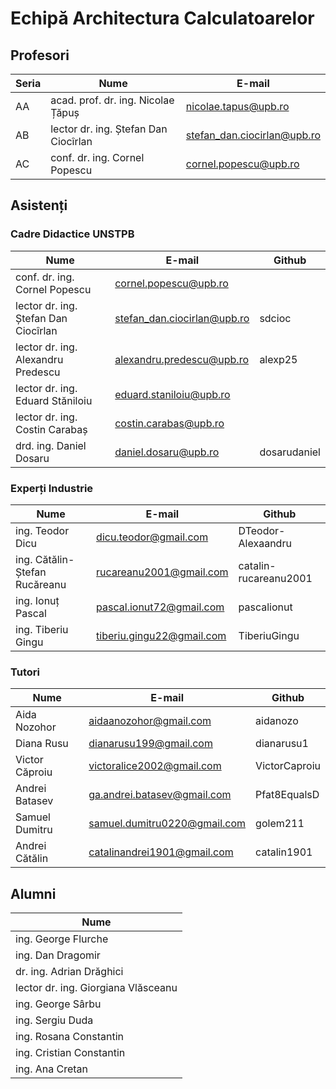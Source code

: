# Echipă Architectura Calculatoarelor

## Profesori
| Seria | Nume | E-mail |
|-|-|-|
|AA|acad. prof. dr. ing. Nicolae Țăpuș|nicolae.tapus@upb.ro|
|AB|lector dr. ing. Ștefan Dan Ciocîrlan|stefan_dan.ciocirlan@upb.ro|
|AC|conf. dr. ing. Cornel Popescu|cornel.popescu@upb.ro|

## Asistenți

### Cadre Didactice UNSTPB
| Nume | E-mail | Github |
|-|-|-|
|conf. dr. ing. Cornel Popescu|cornel.popescu@upb.ro||
|lector dr. ing. Ștefan Dan Ciocîrlan|stefan_dan.ciocirlan@upb.ro|sdcioc|
|lector dr. ing. Alexandru Predescu|alexandru.predescu@upb.ro|alexp25|
|lector dr. ing. Eduard Stăniloiu|eduard.staniloiu@upb.ro||
|lector dr. ing. Costin Carabaș|costin.carabas@upb.ro||
|drd. ing. Daniel Dosaru|daniel.dosaru@upb.ro|dosarudaniel|

### Experți Industrie
| Nume | E-mail | Github |
|-|-|-|
|ing. Teodor Dicu|dicu.teodor@gmail.com |DTeodor-Alexaandru|
|ing. Cătălin-Ștefan Rucăreanu|rucareanu2001@gmail.com|catalin-rucareanu2001|
|ing. Ionuț Pascal|pascal.ionut72@gmail.com|pascalionut|
|ing. Tiberiu Gingu|tiberiu.gingu22@gmail.com|TiberiuGingu|

### Tutori
| Nume | E-mail | Github |
|-|-|-|
|Aida Nozohor|aidaanozohor@gmail.com|aidanozo|
|Diana Rusu|dianarusu199@gmail.com|dianarusu1|
|Victor Căproiu|victoralice2002@gmail.com|VictorCaproiu|
|Andrei Batasev|ga.andrei.batasev@gmail.com|Pfat8EqualsD|
|Samuel Dumitru|samuel.dumitru0220@gmail.com|golem211|
|Andrei Cătălin|catalinandrei1901@gmail.com|catalin1901|

## Alumni
| Nume |
|-|
|ing. George Flurche|
|ing. Dan Dragomir|
|dr. ing. Adrian Drăghici|
|lector dr. ing. Giorgiana Vlăsceanu|
|ing. George Sârbu|
|ing. Sergiu Duda|
|ing. Rosana Constantin|
|ing. Cristian Constantin|
|ing. Ana Cretan|

